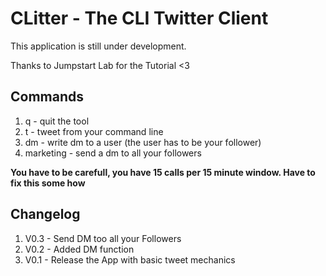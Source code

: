 # CLitter - The CLI Twitter Client
This application is still under development.

Thanks to Jumpstart Lab for the Tutorial <3

## Commands

1. q - quit the tool
2. t - tweet from your command line
3. dm - write dm to a user (the user has to be your follower)
4. marketing - send a dm to all your followers

**You have to be carefull, you have 15 calls per 15 minute window. Have to fix this some how**

## Changelog
1. V0.3 - Send DM too all your Followers
2. V0.2 - Added DM function
3. V0.1 - Release the App with basic tweet mechanics
